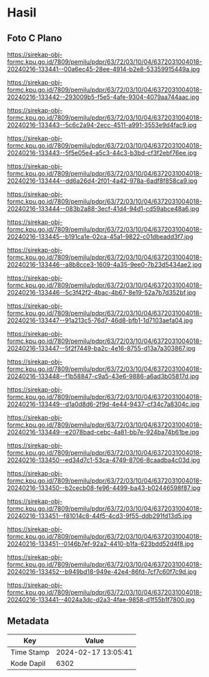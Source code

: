 # Hasil

## Foto C Plano

https://sirekap-obj-formc.kpu.go.id/7809/pemilu/pdpr/63/72/03/10/04/6372031004018-20240216-133441--00a6ec45-28ee-4914-b2e8-53359915449a.jpg

https://sirekap-obj-formc.kpu.go.id/7809/pemilu/pdpr/63/72/03/10/04/6372031004018-20240216-133442--293009b5-f5e5-4afe-9304-4079aa744aac.jpg

https://sirekap-obj-formc.kpu.go.id/7809/pemilu/pdpr/63/72/03/10/04/6372031004018-20240216-133443--5c6c2a94-2ecc-4511-a991-3553e9d4fac9.jpg

https://sirekap-obj-formc.kpu.go.id/7809/pemilu/pdpr/63/72/03/10/04/6372031004018-20240216-133443--5f5e05e4-a5c3-44c3-b3bd-cf3f2ebf76ee.jpg

https://sirekap-obj-formc.kpu.go.id/7809/pemilu/pdpr/63/72/03/10/04/6372031004018-20240216-133444--dd6a26d4-2f01-4a42-978a-6adf8f858ca9.jpg

https://sirekap-obj-formc.kpu.go.id/7809/pemilu/pdpr/63/72/03/10/04/6372031004018-20240216-133444--083b2a88-3ecf-41d4-94d1-cd59abce48a6.jpg

https://sirekap-obj-formc.kpu.go.id/7809/pemilu/pdpr/63/72/03/10/04/6372031004018-20240216-133445--b191ca1e-02ca-45a1-9822-c01dbeadd3f7.jpg

https://sirekap-obj-formc.kpu.go.id/7809/pemilu/pdpr/63/72/03/10/04/6372031004018-20240216-133446--a8b8cce3-1609-4a35-9ee0-7b23d5434ae2.jpg

https://sirekap-obj-formc.kpu.go.id/7809/pemilu/pdpr/63/72/03/10/04/6372031004018-20240216-133446--5c3f42f2-4bac-4b67-8e19-52a7b7d352bf.jpg

https://sirekap-obj-formc.kpu.go.id/7809/pemilu/pdpr/63/72/03/10/04/6372031004018-20240216-133447--91a213c5-76d7-46d8-bfb1-1d7103aefa04.jpg

https://sirekap-obj-formc.kpu.go.id/7809/pemilu/pdpr/63/72/03/10/04/6372031004018-20240216-133447--5f2f7449-ba2c-4e16-8755-d13a7a303867.jpg

https://sirekap-obj-formc.kpu.go.id/7809/pemilu/pdpr/63/72/03/10/04/6372031004018-20240216-133448--f1b58847-c9a5-43e6-9886-a6ad3b05817d.jpg

https://sirekap-obj-formc.kpu.go.id/7809/pemilu/pdpr/63/72/03/10/04/6372031004018-20240216-133449--d1a0d8d6-2f9d-4e44-9437-cf34c7a8304c.jpg

https://sirekap-obj-formc.kpu.go.id/7809/pemilu/pdpr/63/72/03/10/04/6372031004018-20240216-133449--e2078bad-cebc-4a81-bb7e-924ba74b61be.jpg

https://sirekap-obj-formc.kpu.go.id/7809/pemilu/pdpr/63/72/03/10/04/6372031004018-20240216-133450--ed34d7c1-53ca-4749-8706-8caadba4c03d.jpg

https://sirekap-obj-formc.kpu.go.id/7809/pemilu/pdpr/63/72/03/10/04/6372031004018-20240216-133450--b2cecb08-fe96-4499-ba43-b02446598f87.jpg

https://sirekap-obj-formc.kpu.go.id/7809/pemilu/pdpr/63/72/03/10/04/6372031004018-20240216-133451--f81014c8-44f5-4cd3-9f55-ddb291fd13d5.jpg

https://sirekap-obj-formc.kpu.go.id/7809/pemilu/pdpr/63/72/03/10/04/6372031004018-20240216-133451--0146b7ef-92a2-4410-b1fa-623bdd52d4f8.jpg

https://sirekap-obj-formc.kpu.go.id/7809/pemilu/pdpr/63/72/03/10/04/6372031004018-20240216-133452--b949bd18-949e-42e4-86fd-7cf7c60f7c9d.jpg

https://sirekap-obj-formc.kpu.go.id/7809/pemilu/pdpr/63/72/03/10/04/6372031004018-20240216-133441--4024a3dc-d2a3-4fae-9858-d1f55b1f7800.jpg


## Metadata

| Key        | Value               |
| ---------- | ------------------- |
| Time Stamp | 2024-02-17 13:05:41 |
| Kode Dapil | 6302                |



